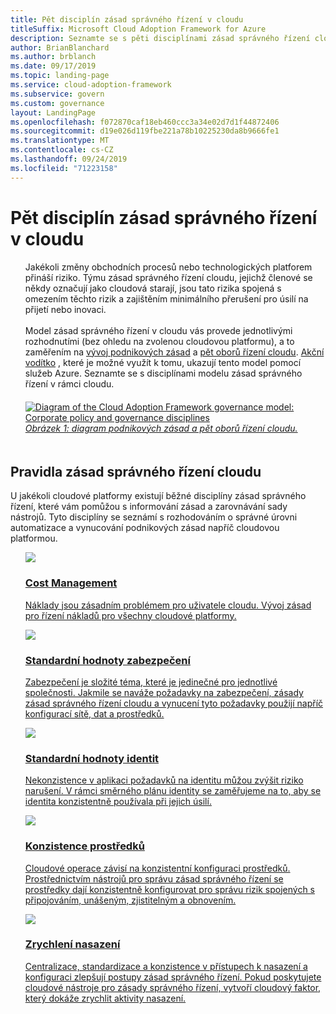 ```yaml
---
title: Pět disciplín zásad správného řízení v cloudu
titleSuffix: Microsoft Cloud Adoption Framework for Azure
description: Seznamte se s pěti disciplínami zásad správného řízení cloudu v architektuře pro přijetí v cloudu.
author: BrianBlanchard
ms.author: brblanch
ms.date: 09/17/2019
ms.topic: landing-page
ms.service: cloud-adoption-framework
ms.subservice: govern
ms.custom: governance
layout: LandingPage
ms.openlocfilehash: f072870caf18eb460ccc3a34e02d7d1f44872406
ms.sourcegitcommit: d19e026d119fbe221a78b10225230da8b9666fe1
ms.translationtype: MT
ms.contentlocale: cs-CZ
ms.lasthandoff: 09/24/2019
ms.locfileid: "71223158"
---
```

# <a name="the-five-disciplines-of-cloud-governance"></a>Pět disciplín zásad správného řízení v cloudu

<!-- markdownlint-disable MD033 -->

<ul class="panelContent cardsI">
    <li style="display: flex; flex-direction: column;">
        <div class="cardSize">
            <div class="cardPadding" style="padding-bottom:10px;">
                <div class="card" style="padding-bottom:10px;">
                    <div class="cardText" style="padding-left:0px;">
Jakékoli změny obchodních procesů nebo technologických platforem přináší riziko. Týmu zásad správného řízení cloudu, jejichž členové se někdy označují jako cloudová starají, jsou tato rizika spojená s omezením těchto rizik a zajištěním minimálního přerušení pro úsilí na přijetí nebo inovaci.<br/><br/>Model zásad správného řízení v cloudu vás provede jednotlivými rozhodnutími (bez ohledu na zvolenou cloudovou platformu), a to zaměřením na <a href="./corporate-policy.md">vývoj podnikových zásad</a> a <a href="#disciplines-of-cloud-governance">pět oborů řízení cloudu</a>. <a href="./guides/index.md">Akční vodítko</a> , které je možné využít k tomu, ukazují tento model pomocí služeb Azure. Seznamte se s disciplínami modelu zásad správného řízení v rámci cloudu.
                    </div>
                </div>
            </div>
        </div>
    </li>
    <li style="display: flex; flex-direction: column;">
        <a href="../_images/operational-transformation-govern-highres.png" style="display: flex; flex-direction: column; flex: 1 0 auto;">
            <div class="cardSize">
                <div class="cardPadding" style="padding-bottom:10px;">
                    <div class="card" style="padding-bottom:10px;">
                        <div class="cardText" style="padding-left:0px;">
    <img src="../_images/operational-transformation-govern-highres.png" alt="Diagram of the Cloud Adoption Framework governance model: Corporate policy and governance disciplines">
    <br>
    <i>Obrázek 1: diagram podnikových zásad a pět oborů řízení cloudu.</i>
                        </div>
                    </div>
                </div>
            </div>
        </a>
    </li>
</ul>

<!-- markdownlint-enable MD033 -->

## <a name="disciplines-of-cloud-governance"></a>Pravidla zásad správného řízení cloudu

U jakékoli cloudové platformy existují běžné disciplíny zásad správného řízení, které vám pomůžou s informování zásad a zarovnávání sady nástrojů. Tyto disciplíny se seznámí s rozhodováním o správné úrovni automatizace a vynucování podnikových zásad napříč cloudovou platformou.

<!-- markdownlint-disable MD033 -->

<ul class="panelContent cardsA">
<li style="display: flex; flex-direction: column;">
    <a href="./cost-management/index.md" style="display: flex; flex-direction: column; flex: 1 0 auto;">
        <div class="cardSize" style="flex: 1 0 auto; display: flex;">
            <div class="cardPadding" style="display: flex;">
                <div class="card">
                    <div class="cardImageOuter">
                        <div class="cardImage">
                            <img src="../_images/govern/cost-management.png" class="x-hidden-focus"/>
                        </div>
                    </div>
                    <div class="cardText">
                        <h3>Cost Management</h3>
                        <p>Náklady jsou zásadním problémem pro uživatele cloudu. Vývoj zásad pro řízení nákladů pro všechny cloudové platformy.</p>
                    </div>
                </div>
            </div>
        </div>
    </a>
</li>
<li style="display: flex; flex-direction: column;">
    <a href="./security-baseline/index.md" style="display: flex; flex-direction: column; flex: 1 0 auto;">
        <div class="cardSize" style="flex: 1 0 auto; display: flex;">
            <div class="cardPadding" style="display: flex;">
                <div class="card">
                    <div class="cardImageOuter">
                        <div class="cardImage">
                            <img src="../_images/govern/security-baseline.png" class="x-hidden-focus"/>
                        </div>
                    </div>
                    <div class="cardText">
                        <h3>Standardní hodnoty zabezpečení</h3>
                        <p>Zabezpečení je složité téma, které je jedinečné pro jednotlivé společnosti. Jakmile se naváže požadavky na zabezpečení, zásady zásad správného řízení cloudu a vynucení tyto požadavky použijí napříč konfigurací sítě, dat a prostředků.</p>
                    </div>
                </div>
            </div>
        </div>
    </a>
</li>
<li style="display: flex; flex-direction: column;">
    <a href="./identity-baseline/index.md" style="display: flex; flex-direction: column; flex: 1 0 auto;">
        <div class="cardSize" style="flex: 1 0 auto; display: flex;">
            <div class="cardPadding" style="display: flex;">
                <div class="card">
                    <div class="cardImageOuter">
                        <div class="cardImage">
                            <img src="../_images/govern/identity-baseline.png" class="x-hidden-focus"/>
                        </div>
                    </div>
                    <div class="cardText">
                        <h3>Standardní hodnoty identit</h3>
                        <p>Nekonzistence v aplikaci požadavků na identitu můžou zvýšit riziko narušení. V rámci směrného plánu identity se zaměřujeme na to, aby se identita konzistentně používala při jejich úsilí.</p>
                    </div>
                </div>
            </div>
        </div>
    </a>
</li>
<li style="display: flex; flex-direction: column;">
    <a href="./resource-consistency/index.md" style="display: flex; flex-direction: column; flex: 1 0 auto;">
        <div class="cardSize" style="flex: 1 0 auto; display: flex;">
            <div class="cardPadding" style="display: flex;">
                <div class="card">
                    <div class="cardImageOuter">
                        <div class="cardImage">
                            <img src="../_images/govern/resource-consistency.png" class="x-hidden-focus"/>
                        </div>
                    </div>
                    <div class="cardText">
                        <h3>Konzistence prostředků</h3>
                        <p>Cloudové operace závisí na konzistentní konfiguraci prostředků. Prostřednictvím nástrojů pro správu zásad správného řízení se prostředky dají konzistentně konfigurovat pro správu rizik spojených s připojováním, unášeným, zjistitelným a obnovením.</p>
                    </div>
                </div>
            </div>
        </div>
    </a>
</li>
<li style="display: flex; flex-direction: column;">
    <a href="./deployment-acceleration/index.md" style="display: flex; flex-direction: column; flex: 1 0 auto;">
        <div class="cardSize" style="flex: 1 0 auto; display: flex;">
            <div class="cardPadding" style="display: flex;">
                <div class="card">
                    <div class="cardImageOuter">
                        <div class="cardImage">
                            <img src="../_images/govern/deployment-acceleration.png" class="x-hidden-focus"/>
                        </div>
                    </div>
                    <div class="cardText">
                        <h3>Zrychlení nasazení</h3>
                        <p>Centralizace, standardizace a konzistence v přístupech k nasazení a konfiguraci zlepšují postupy zásad správného řízení. Pokud poskytujete cloudové nástroje pro zásady správného řízení, vytvoří cloudový faktor, který dokáže zrychlit aktivity nasazení.</p>
                    </div>
                </div>
            </div>
        </div>
    </a>
</li>
</ul>

<!-- markdownlint-enable MD033 -->
